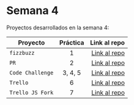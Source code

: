 # Semana 4 

Proyectos desarrollados en la semana 4:

| Proyecto | Práctica | Link al repo |
| ------------- |:-------------:| -----:|
|`fizzbuzz`|1|[Link al repo](https://github.com/carlos0318/fizzbuzz)|
|`PR`|2|[Link al repo](https://github.com/carlos0318/fizzbuzz-1)|
|`Code Challenge`|3, 4, 5|[Link al repo](https://github.com/carlos0318/code-challenge)|
|`Trello`|6|[Link al repo](https://github.com/LaunchX-InnovaccionVirtual/MissionNodeJS)|
|`Trello JS Fork`|7|[Link al repo](https://github.com/LaunchX-InnovaccionVirtual/MissionNodeJS)|
